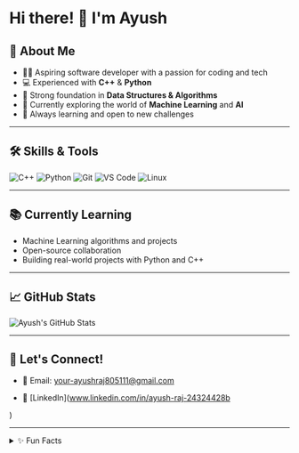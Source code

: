 # Hi there! 👋 I'm Ayush


## 🚀 About Me

- 🧑‍💻 Aspiring software developer with a passion for coding and tech
- 💻 Experienced with **C++** & **Python**
- 🧠 Strong foundation in **Data Structures & Algorithms**
- 🤖 Currently exploring the world of **Machine Learning** and **AI**
- 🌱 Always learning and open to new challenges

---

## 🛠️ Skills & Tools

![C++](https://img.shields.io/badge/C++-00599C?style=flat&logo=c%2B%2B&logoColor=white)
![Python](https://img.shields.io/badge/Python-3776AB?style=flat&logo=python&logoColor=white)
![Git](https://img.shields.io/badge/Git-F05032?style=flat&logo=git&logoColor=white)
![VS Code](https://img.shields.io/badge/VS%20Code-007ACC?style=flat&logo=visual-studio-code&logoColor=white)
![Linux](https://img.shields.io/badge/Linux-FCC624?style=flat&logo=linux&logoColor=black)

---

## 📚 Currently Learning

- Machine Learning algorithms and projects
- Open-source collaboration
- Building real-world projects with Python and C++

---

## 📈 GitHub Stats

![Ayush's GitHub Stats](https://github-readme-stats.vercel.app/api?username=techieayusshh&show_icons=true&theme=radical)

---

## 🤝 Let's Connect!

- 📧 Email: your-ayushraj805111@gmail.com

- 💼 [LinkedIn](www.linkedin.com/in/ayush-raj-24324428b

)


---

<details>
<summary>✨ Fun Facts</summary>

- I love solving puzzles and coding challenges.
- I'm always up for a new hackathon or tech event!
- I believe in learning by building and sharing knowledge.
</details>

<!--
**techieayusshh/techieayusshh** is a ✨ _special_ ✨ repository because its `README.md` (this file) appears on your GitHub profile.

Here are some ideas to get you started:

- 🔭 I’m currently working on ...
- 🌱 I’m currently learning ...
- 👯 I’m looking to collaborate on ...
- 🤔 I’m looking for help with ...
- 💬 Ask me about ...
- 📫 How to reach me: ...
- 😄 Pronouns: ...
- ⚡ Fun fact: ...
-->

